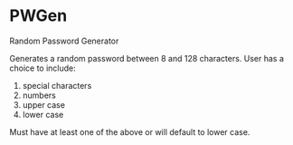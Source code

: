 # PWGen
Random Password Generator

Generates a random password between 8 and 128 characters.
User has a choice to include:
1. special characters
2. numbers
3. upper case
4. lower case

Must have at least one of the above or will default to lower case.
